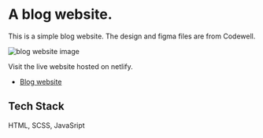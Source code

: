 # A blog website.

This is a simple blog website. The design and figma files are from Codewell.

![blog website image](https://user-images.githubusercontent.com/63976985/226126488-95841cba-909e-4164-8710-eeb60e3c5beb.jpg)

Visit the live website hosted on netlify.

- [Blog website](https://codewellblog.netlify.app/)

## Tech Stack

HTML, SCSS, JavaSript

